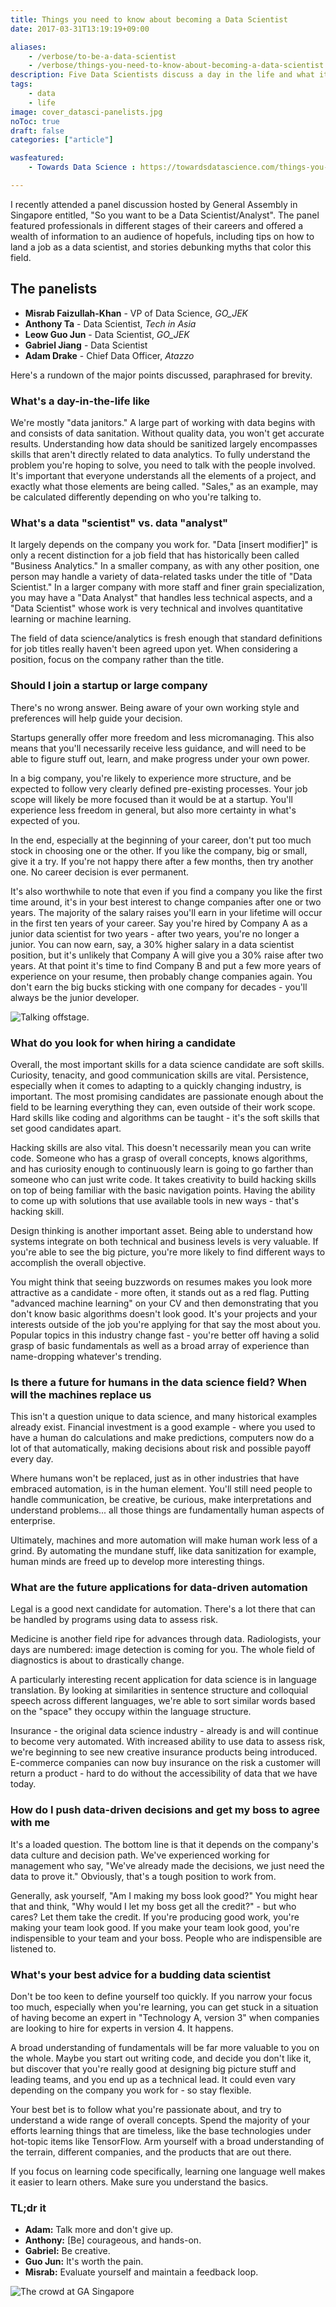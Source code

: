 ```yaml
---
title: Things you need to know about becoming a Data Scientist
date: 2017-03-31T13:19:19+09:00

aliases:
    - /verbose/to-be-a-data-scientist
    - /verbose/things-you-need-to-know-about-becoming-a-data-scientist
description: Five Data Scientists discuss a day in the life and what it takes to be a successful Data Scientist.
tags:
    - data
    - life
image: cover_datasci-panelists.jpg
noToc: true
draft: false
categories: ["article"]

wasfeatured:
    - Towards Data Science : https://towardsdatascience.com/things-you-need-to-know-about-becoming-a-data-scientist-2467a3f61457

---
```


I recently attended a panel discussion hosted by General Assembly in Singapore entitled, "So you want to be a Data Scientist/Analyst". The panel featured professionals in different stages of their careers and offered a wealth of information to an audience of hopefuls, including tips on how to land a job as a data scientist, and stories debunking myths that color this field.

## The panelists

- **Misrab Faizullah-Khan** - VP of Data Science, _GO\_JEK_
- **Anthony Ta** - Data Scientist, _Tech in Asia_
- **Leow Guo Jun** - Data Scientist, _GO\_JEK_
- **Gabriel Jiang** - Data Scientist
- **Adam Drake** - Chief Data Officer, _Atazzo_

Here's a rundown of the major points discussed, paraphrased for brevity.

### What's a day-in-the-life like

We're mostly "data janitors." A large part of working with data begins with and consists of data sanitation. Without quality data, you won't get accurate results. Understanding how data should be sanitized largely encompasses skills that aren't directly related to data analytics. To fully understand the problem you're hoping to solve, you need to talk with the people involved. It's important that everyone understands all the elements of a project, and exactly what those elements are being called. "Sales," as an example, may be calculated differently depending on who you're talking to.

### What's a data "scientist" vs. data "analyst"

It largely depends on the company you work for. "Data [insert modifier]" is only a recent distinction for a job field that has historically been called "Business Analytics." In a smaller company, as with any other position, one person may handle a variety of data-related tasks under the title of "Data Scientist." In a larger company with more staff and finer grain specialization, you may have a "Data Analyst" that handles less technical aspects, and a "Data Scientist" whose work is very technical and involves quantitative learning or machine learning.

The field of data science/analytics is fresh enough that standard definitions for job titles really haven't been agreed upon yet. When considering a position, focus on the company rather than the title.

### Should I join a startup or large company

There's no wrong answer. Being aware of your own working style and preferences will help guide your decision.

Startups generally offer more freedom and less micromanaging. This also means that you'll necessarily receive less guidance, and will need to be able to figure stuff out, learn, and make progress under your own power.

In a big company, you're likely to experience more structure, and be expected to follow very clearly defined pre-existing processes. Your job scope will likely be more focused than it would be at a startup. You'll experience less freedom in general, but also more certainty in what's expected of you.

In the end, especially at the beginning of your career, don't put too much stock in choosing one or the other. If you like the company, big or small, give it a try. If you're not happy there after a few months, then try another one. No career decision is ever permanent.

It's also worthwhile to note that even if you find a company you like the first time around, it's in your best interest to change companies after one or two years. The majority of the salary raises you'll earn in your lifetime will occur in the first ten years of your career. Say you're hired by Company A as a junior data scientist for two years - after two years, you're no longer a junior. You can now earn, say, a 30% higher salary in a data scientist position, but it's unlikely that Company A will give you a 30% raise after two years. At that point it's time to find Company B and put a few more years of experience on your resume, then probably change companies again. You don't earn the big bucks sticking with one company for decades - you'll always be the junior developer.

![Talking offstage.](datasci-offstage.jpg)

### What do you look for when hiring a candidate

Overall, the most important skills for a data science candidate are soft skills. Curiosity, tenacity, and good communication skills are vital. Persistence, especially when it comes to adapting to a quickly changing industry, is important. The most promising candidates are passionate enough about the field to be learning everything they can, even outside of their work scope. Hard skills like coding and algorithms can be taught - it's the soft skills that set good candidates apart.

Hacking skills are also vital. This doesn't necessarily mean you can write code. Someone who has a grasp of overall concepts, knows algorithms, and has curiosity enough to continuously learn is going to go farther than someone who can just write code. It takes creativity to build hacking skills on top of being familiar with the basic navigation points. Having the ability to come up with solutions that use available tools in new ways - that's hacking skill.

Design thinking is another important asset. Being able to understand how systems integrate on both technical and business levels is very valuable. If you're able to see the big picture, you're more likely to find different ways to accomplish the overall objective.

You might think that seeing buzzwords on resumes makes you look more attractive as a candidate - more often, it stands out as a red flag. Putting "advanced machine learning" on your CV and then demonstrating that you don't know basic algorithms doesn't look good. It's your projects and your interests outside of the job you're applying for that say the most about you. Popular topics in this industry change fast - you're better off having a solid grasp of basic fundamentals as well as a broad array of experience than name-dropping whatever's trending.

### Is there a future for humans in the data science field? When will the machines replace us

This isn't a question unique to data science, and many historical examples already exist. Financial investment is a good example - where you used to have a human do calculations and make predictions, computers now do a lot of that automatically, making decisions about risk and possible payoff every day.

Where humans won't be replaced, just as in other industries that have embraced automation, is in the human element. You'll still need people to handle communication, be creative, be curious, make interpretations and understand problems... all those things are fundamentally human aspects of enterprise.

Ultimately, machines and more automation will make human work less of a grind. By automating the mundane stuff, like data sanitization for example, human minds are freed up to develop more interesting things.

### What are the future applications for data-driven automation

Legal is a good next candidate for automation. There's a lot there that can be handled by programs using data to assess risk.

Medicine is another field ripe for advances through data. Radiologists, your days are numbered: image detection is coming for you. The whole field of diagnostics is about to drastically change.

A particularly interesting recent application for data science is in language translation. By looking at similarities in sentence structure and colloquial speech across different languages, we're able to sort similar words based on the "space" they occupy within the language structure.

Insurance - the original data science industry - already is and will continue to become very automated. With increased ability to use data to assess risk, we're beginning to see new creative insurance products being introduced. E-commerce companies can now buy insurance on the risk a customer will return a product - hard to do without the accessibility of data that we have today.

### How do I push data-driven decisions and get my boss to agree with me

It's a loaded question. The bottom line is that it depends on the company's data culture and decision path. We've experienced working for management who say, "We've already made the decisions, we just need the data to prove it." Obviously, that's a tough position to work from.

Generally, ask yourself, "Am I making my boss look good?" You might hear that and think, "Why would I let my boss get all the credit?" - but who cares? Let them take the credit. If you're producing good work, you're making your team look good. If you make your team look good, you're indispensible to your team and your boss. People who are indispensible are listened to.

### What's your best advice for a budding data scientist

Don't be too keen to define yourself too quickly. If you narrow your focus too much, especially when you're learning, you can get stuck in a situation of having become an expert in "Technology A, version 3" when companies are looking to hire for experts in version 4. It happens.

A broad understanding of fundamentals will be far more valuable to you on the whole. Maybe you start out writing code, and decide you don't like it, but discover that you're really good at designing big picture stuff and leading teams, and you end up as a technical lead. It could even vary depending on the company you work for - so stay flexible.

Your best bet is to follow what you're passionate about, and try to understand a wide range of overall concepts. Spend the majority of your efforts learning things that are timeless, like the base technologies under hot-topic items like TensorFlow. Arm yourself with a broad understanding of the terrain, different companies, and the products that are out there.

If you focus on learning code specifically, learning one language well makes it easier to learn others. Make sure you understand the basics.

### TL;dr it

- **Adam:** Talk more and don't give up.
- **Anthony:** [Be] courageous, and hands-on.
- **Gabriel:** Be creative.
- **Guo Jun:** It's worth the pain.
- **Misrab:** Evaluate yourself and maintain a feedback loop.

![The crowd at GA Singapore](datasci-crowd.jpg)
